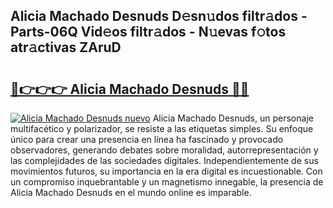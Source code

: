 ## Alicia Machado Desnuds D𝚎sn𝚞dos filtr𝚊dos - Parts-06Q Vid𝚎os filtr𝚊dos - N𝚞evas f𝚘tos atr𝚊ctivas ZAruD

# <h2><a href="http://mb0r09.tromn.icu/?c=Alicia+Machado+Desnuds">🔗👉👉👉 Alicia Machado Desnuds 🔗🔗</a></h2>

[![Alicia Machado Desnuds nuevo](https://i.imgur.com/pEAQMta.gif)](http://mb0r09.tromn.icu/?c=Alicia+Machado+Desnuds)
Alicia Machado Desnuds, un personaje multifacético y polarizador, se resiste a las etiquetas simples. Su enfoque único para crear una presencia en línea ha fascinado y provocado observadores, generando debates sobre moralidad, autorrepresentación y las complejidades de las sociedades digitales. Independientemente de sus movimientos futuros, su importancia en la era digital es incuestionable. Con un compromiso inquebrantable y un magnetismo innegable, la presencia de Alicia Machado Desnuds en el mundo online es imparable.
